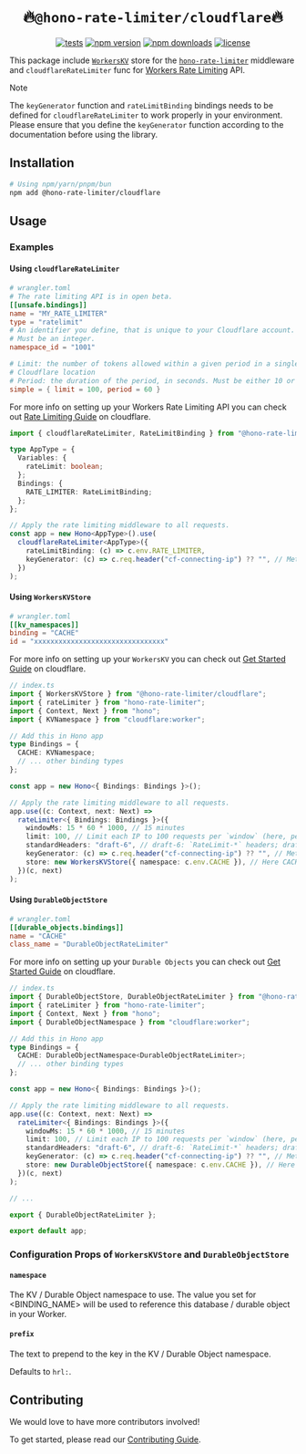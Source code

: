 # <div align="center">🔥`@hono-rate-limiter/cloudflare`🔥</div>

<div align="center">

[![tests](https://img.shields.io/github/actions/workflow/status/rhinobase/hono-rate-limiter/test.yml)](https://github.com/rhinobase/hono-rate-limiter/actions/workflows/test.yml)
[![npm version](https://img.shields.io/npm/v/@hono-rate-limiter/cloudflare.svg)](https://npmjs.org/package/@hono-rate-limiter/cloudflare "View this project on NPM")
[![npm downloads](https://img.shields.io/npm/dm/@hono-rate-limiter/cloudflare)](https://www.npmjs.com/package/@hono-rate-limiter/cloudflare)
[![license](https://img.shields.io/npm/l/%40hono-rate-limiter%2Fcloudflare)](LICENSE)

</div>

This package include [`WorkersKV`](https://developers.cloudflare.com/kv/) store for the [`hono-rate-limiter`](https://github.com/rhinobase/hono-rate-limiter) middleware and `cloudflareRateLimiter` func for [Workers Rate Limiting](https://developers.cloudflare.com/workers/runtime-apis/bindings/rate-limit/) API.

> [!NOTE]  
> The `keyGenerator` function and `rateLimitBinding` bindings needs to be defined for `cloudflareRateLimiter` to work properly in your environment. Please ensure that you define the `keyGenerator` function according to the documentation before using the library.

## Installation

```sh
# Using npm/yarn/pnpm/bun
npm add @hono-rate-limiter/cloudflare
```

## Usage

### Examples

#### Using `cloudflareRateLimiter`

```toml
# wrangler.toml
# The rate limiting API is in open beta.
[[unsafe.bindings]]
name = "MY_RATE_LIMITER"
type = "ratelimit"
# An identifier you define, that is unique to your Cloudflare account.
# Must be an integer.
namespace_id = "1001"

# Limit: the number of tokens allowed within a given period in a single
# Cloudflare location
# Period: the duration of the period, in seconds. Must be either 10 or 60
simple = { limit = 100, period = 60 }
```

For more info on setting up your Workers Rate Limiting API you can check out [Rate Limiting Guide](https://developers.cloudflare.com/workers/runtime-apis/bindings/rate-limit/) on cloudflare.

```ts
import { cloudflareRateLimiter, RateLimitBinding } from "@hono-rate-limiter/cloudflare";

type AppType = {
  Variables: {
    rateLimit: boolean;
  };
  Bindings: {
    RATE_LIMITER: RateLimitBinding;
  };
};

// Apply the rate limiting middleware to all requests.
const app = new Hono<AppType>().use(
  cloudflareRateLimiter<AppType>({
    rateLimitBinding: (c) => c.env.RATE_LIMITER,
    keyGenerator: (c) => c.req.header("cf-connecting-ip") ?? "", // Method to generate custom identifiers for clients.
  })
);
```

#### Using `WorkersKVStore`

```toml
# wrangler.toml
[[kv_namespaces]]
binding = "CACHE"
id = "xxxxxxxxxxxxxxxxxxxxxxxxxxxxxxxx"
```

For more info on setting up your `WorkersKV` you can check out [Get Started Guide](https://developers.cloudflare.com/kv/get-started) on cloudflare.

```ts
// index.ts
import { WorkersKVStore } from "@hono-rate-limiter/cloudflare";
import { rateLimiter } from "hono-rate-limiter";
import { Context, Next } from "hono";
import { KVNamespace } from "cloudflare:worker";

// Add this in Hono app
type Bindings = {
  CACHE: KVNamespace;
  // ... other binding types
};

const app = new Hono<{ Bindings: Bindings }>();

// Apply the rate limiting middleware to all requests.
app.use((c: Context, next: Next) =>
  rateLimiter<{ Bindings: Bindings }>({
    windowMs: 15 * 60 * 1000, // 15 minutes
    limit: 100, // Limit each IP to 100 requests per `window` (here, per 15 minutes).
    standardHeaders: "draft-6", // draft-6: `RateLimit-*` headers; draft-7: combined `RateLimit` header
    keyGenerator: (c) => c.req.header("cf-connecting-ip") ?? "", // Method to generate custom identifiers for clients.
    store: new WorkersKVStore({ namespace: c.env.CACHE }), // Here CACHE is your WorkersKV Binding.
  })(c, next)
);
```

#### Using `DurableObjectStore`

```toml
# wrangler.toml
[[durable_objects.bindings]]
name = "CACHE"
class_name = "DurableObjectRateLimiter"
```

For more info on setting up your `Durable Objects` you can check out [Get Started Guide](https://developers.cloudflare.com/durable-objects/get-started/) on cloudflare.

```ts
// index.ts
import { DurableObjectStore, DurableObjectRateLimiter } from "@hono-rate-limiter/cloudflare";
import { rateLimiter } from "hono-rate-limiter";
import { Context, Next } from "hono";
import { DurableObjectNamespace } from "cloudflare:worker";

// Add this in Hono app
type Bindings = {
  CACHE: DurableObjectNamespace<DurableObjectRateLimiter>;
  // ... other binding types
};

const app = new Hono<{ Bindings: Bindings }>();

// Apply the rate limiting middleware to all requests.
app.use((c: Context, next: Next) =>
  rateLimiter<{ Bindings: Bindings }>({
    windowMs: 15 * 60 * 1000, // 15 minutes
    limit: 100, // Limit each IP to 100 requests per `window` (here, per 15 minutes).
    standardHeaders: "draft-6", // draft-6: `RateLimit-*` headers; draft-7: combined `RateLimit` header
    keyGenerator: (c) => c.req.header("cf-connecting-ip") ?? "", // Method to generate custom identifiers for clients.
    store: new DurableObjectStore({ namespace: c.env.CACHE }), // Here CACHE is your Durable Object Binding.
  })(c, next)
);

// ...

export { DurableObjectRateLimiter };

export default app;
```

### Configuration Props of `WorkersKVStore` and `DurableObjectStore`

#### `namespace`

The KV / Durable Object namespace to use. The value you set for <BINDING_NAME> will be used to reference this database / durable object in your Worker.

#### `prefix`

The text to prepend to the key in the KV / Durable Object namespace.

Defaults to `hrl:`.

## Contributing

We would love to have more contributors involved!

To get started, please read our [Contributing Guide](https://github.com/rhinobase/hono-rate-limiter/blob/main/CONTRIBUTING.md).
